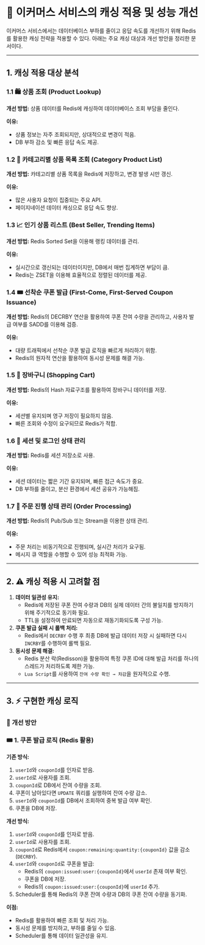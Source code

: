 # 📌 이커머스 서비스의 캐싱 적용 및 성능 개선

이커머스 서비스에서는 데이터베이스 부하를 줄이고 응답 속도를 개선하기 위해 Redis를 활용한 캐싱 전략을 적용할 수 있다. 아래는 주요 캐싱 대상과 개선 방안을 정리한 문서이다.

---

## 1. 캐싱 적용 대상 분석

### 1.1 🛍️ 상품 조회 (Product Lookup)

**개선 방법:**
상품 데이터를 Redis에 캐싱하여 데이터베이스 조회 부담을 줄인다.

**이유:**

- 상품 정보는 자주 조회되지만, 상대적으로 변경이 적음.
- DB 부하 감소 및 빠른 응답 속도 제공.

### 1.2 📂 카테고리별 상품 목록 조회 (Category Product List)

**개선 방법:**
카테고리별 상품 목록을 Redis에 저장하고, 변경 발생 시만 갱신.

**이유:**

- 많은 사용자 요청이 집중되는 주요 API.
- 페이지네이션 데이터 캐싱으로 응답 속도 향상.

### 1.3 📈 인기 상품 리스트 (Best Seller, Trending Items)

**개선 방법:**
Redis Sorted Set을 이용해 랭킹 데이터를 관리.

**이유:**

- 실시간으로 갱신되는 데이터이지만, DB에서 매번 집계하면 부담이 큼.
- Redis는 ZSET을 이용해 효율적으로 정렬된 데이터를 제공.

### 1.4 🎟️ 선착순 쿠폰 발급 (First-Come, First-Served Coupon Issuance)

**개선 방법:**
Redis의 DECRBY 연산을 활용하여 쿠폰 잔여 수량을 관리하고, 사용자 발급 여부를 SADD를 이용해 검증.

**이유:**

- 대량 트래픽에서 선착순 쿠폰 발급 로직을 빠르게 처리하기 위함.
- Redis의 원자적 연산을 활용하여 동시성 문제를 해결 가능.

### 1.5 🛒 장바구니 (Shopping Cart)

**개선 방법:**
Redis의 Hash 자료구조를 활용하여 장바구니 데이터를 저장.

**이유:**

- 세션별 유지되며 영구 저장이 필요하지 않음.
- 빠른 조회와 수정이 요구되므로 Redis가 적합.

### 1.6 🔐 세션 및 로그인 상태 관리

**개선 방법:**
Redis를 세션 저장소로 사용.

**이유:**

- 세션 데이터는 짧은 기간 유지되며, 빠른 접근 속도가 중요.
- DB 부하를 줄이고, 분산 환경에서 세션 공유가 가능해짐.

### 1.7 🚀 주문 진행 상태 관리 (Order Processing)

**개선 방법:**
Redis의 Pub/Sub 또는 Stream을 이용한 상태 관리.

**이유:**

- 주문 처리는 비동기적으로 진행되며, 실시간 처리가 요구됨.
- 메시지 큐 역할을 수행할 수 있어 성능 최적화 가능.

---

## 2. ⚠️ 캐싱 적용 시 고려할 점

1. **데이터 일관성 유지:**
    - Redis에 저장된 쿠폰 잔여 수량과 DB의 실제 데이터 간의 불일치를 방지하기 위해 주기적으로 동기화 필요.
    - TTL을 설정하여 만료되면 자동으로 재동기화되도록 구성 가능.
2. **쿠폰 발급 실패 시 롤백 처리:**
    - Redis에서 `DECRBY` 수행 후 최종 DB에 발급 데이터 저장 시 실패하면 다시 `INCRBY`를 수행하여 롤백 필요.
3. **동시성 문제 해결:**
    - Redis 분산 락(Redisson)을 활용하여 특정 쿠폰 ID에 대해 발급 처리를 하나의 스레드가 처리하도록 제한 가능.
    - `Lua Script`를 사용하여 `잔여 수량 확인 → 차감`을 원자적으로 수행.

---

## 3. ⚡ 구현한 캐싱 로직

### 🎯 개선 방안

### 🎟️ 1. 쿠폰 발급 로직 (Redis 활용)

**기존 방식:**

1. `userId`와 `couponId`를 인자로 받음.
2. `userId`로 사용자를 조회.
3. `couponId`로 DB에서 잔여 수량을 조회.
4. 쿠폰이 남아있다면 `UPDATE` 쿼리를 실행하여 잔여 수량 감소.
5. `userId`와 `couponId`를 DB에서 조회하여 중복 발급 여부 확인.
6. 쿠폰을 DB에 저장.

**개선 방식:**

1. `userId`와 `couponId`를 인자로 받음.
2. `userId`로 사용자를 조회.
3. `couponId`로 Redis에서 `coupon:remaining:quantity:{couponId}` 값을 감소 (`DECRBY`).
4. `userId`와 `couponId`로 쿠폰을 발급:
    - Redis의 `coupon:issued:user:{couponId}`에서 `userId` 존재 여부 확인.
    - 쿠폰을 DB에 저장.
    - Redis의 `coupon:issued:user:{couponId}`에 `userId` 추가.
5. Scheduler를 통해 Redis의 쿠폰 잔여 수량과 DB의 쿠폰 잔여 수량을 동기화.

**이점:**

- Redis를 활용하여 빠른 조회 및 처리 가능.
- 동시성 문제를 방지하고, 부하를 줄일 수 있음.
- Scheduler를 통해 데이터 일관성을 유지.